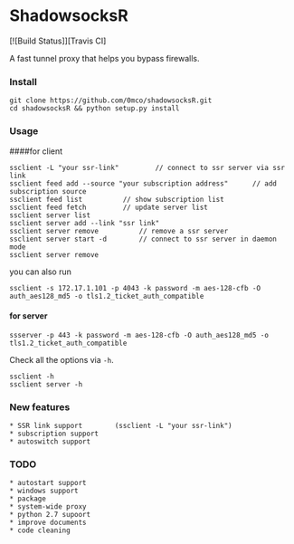 ShadowsocksR
===========

[![Build Status]][Travis CI]

A fast tunnel proxy that helps you bypass firewalls.


### Install

    git clone https://github.com/0mco/shadowsocksR.git
    cd shadowsocksR && python setup.py install


### Usage
####for client

    ssclient -L "your ssr-link"         // connect to ssr server via ssr link
    ssclient feed add --source "your subscription address"      // add subscription source
    ssclient feed list          // show subscription list
    ssclient feed fetch         // update server list
    ssclient server list
    ssclient server add --link "ssr link"
    ssclient server remove          // remove a ssr server
    ssclient server start -d        // connect to ssr server in daemon mode
    ssclient server remove

you can also run

    ssclient -s 172.17.1.101 -p 4043 -k password -m aes-128-cfb -O auth_aes128_md5 -o tls1.2_ticket_auth_compatible

#### for server

    ssserver -p 443 -k password -m aes-128-cfb -O auth_aes128_md5 -o tls1.2_ticket_auth_compatible

Check all the options via `-h`.

    ssclient -h
    ssclient server -h


### New features
    * SSR link support        (ssclient -L "your ssr-link")
    * subscription support
    * autoswitch support


### TODO
    * autostart support
    * windows support
    * package
    * system-wide proxy
    * python 2.7 supoort
    * improve documents
    * code cleaning
